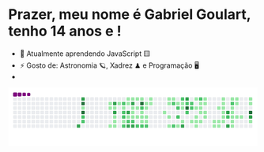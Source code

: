 # Prazer, meu nome é Gabriel Goulart, tenho 14 anos e !

- 🌱 Atualmente aprendendo JavaScript 🟨
- ⚡ Gosto de: Astronomia 🪐, Xadrez ♟ e Programação 🖥
- 
![snake gif](https://github.com/Flame77Ofc/Flame77Ofc/blob/output/github-contribution-grid-snake.gif)
